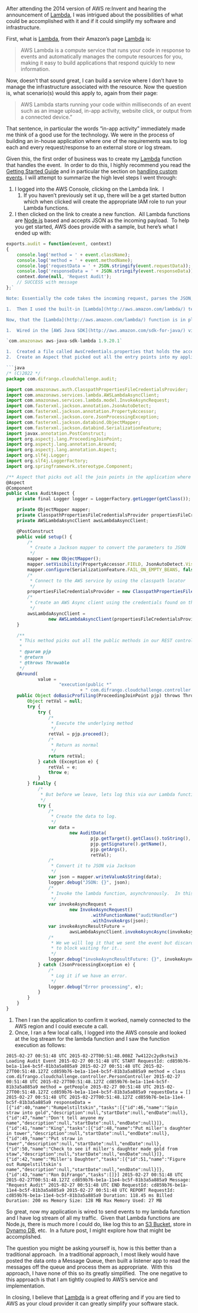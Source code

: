 After attending the 2014 version of AWS re:Invent and hearing the announcement of [Lambda](http://aws.amazon.com/lambda/), I was intrigued about the possibilities of what could be accomplished with it and if it could simplify my software and infrastructure.

First, what is [Lambda](http://aws.amazon.com/lambda/), from their Amazon’s page [Lambda](http://aws.amazon.com/lambda/) is:

> AWS Lambda is a compute service that runs your code in response to events and automatically manages the compute resources for you, making it easy to build applications that respond quickly to new information.

Now, doesn’t that sound great, I can build a service where I don’t have to manage the infrastructure associated with the resource. Now the question is, what scenario(s) would this apply to, again from their page:

> AWS Lambda starts running your code within milliseconds of an event such as an image upload, in-app activity, website click, or output from a connected device.”

That sentence, in particular the words “in-app activity” immediately made me think of a good use for the technology. We were in the process of building an in-house application where one of the requirements was to log each and every request/response to an external store or log stream.

Given this, the first order of business was to create my [Lambda](http://aws.amazon.com/lambda/) function that handles the event.  In order to do this, I highly recommend you read the [Getting Started Guide](http://docs.aws.amazon.com/lambda/latest/dg/welcome.html) and in particular the section on [handling custom events](http://docs.aws.amazon.com/lambda/latest/dg/getting-started-custom-events.html). I will attempt to summarize the high level steps I went through:

1.  I logged into the AWS Console, clicking on the Lambda link.  I
	1.  If you haven’t previously set it up, there will be a get started button which when clicked will create the appropriate IAM role to run your Lambda functions.
2.  I then clicked on the link to create a new function.  All Lambda functions are [Node.js](http://nodejs.org/) based and accepts JSON as the incoming payload.  To help you get started, AWS does provide with a sample, but here’s what I ended up with:

```javascript
exports.audit = function(event, context) 
{ 
	console.log('method = ' + event.className); 
	console.log('method = ' + event.methodName); 
	console.log('requestData = ' + JSON.stringify(event.requestData)); 
	console.log('responseData = ' + JSON.stringify(event.responseData)); 
	context.done(null, 'Request Audit');
	// SUCCESS with message 
};`

Note: Essentially the code takes the incoming request, parses the JSON, logs the Class Name where the event occurred, the Method name that it occurred in, and the request and response data which are JSON.stringify() so that they appear appropriately in the log.

1.  Then I used the built-in [Lambda](http://aws.amazon.com/lambda/) tester app to ensure that my function executes as expected.  The nice thing about the app is that it allows you to enter the expected JSON and it calls your function in near real-time so that you can see what the output would be.

Now, that the [Lambda](http://aws.amazon.com/lambda/) function is in place, I need to wire it into my application.  In my case, we built a [Java Spring Boot](http://projects.spring.io/spring-boot/) based application so I did the following:

1.  Wired in the [AWS Java SDK](http://aws.amazon.com/sdk-for-java/) via my [Maven](http://maven.apache.org/) pom.xml.  In my case, I only wired in the Lambda jar file as follows:

`com.amazonaws aws-java-sdk-lambda 1.9.20.1`

1.  Created a file called AwsCredentials.properties that holds the access key and secret key.
2.  Create an Aspect that picked out all the entry points into my application as follows:

```java
/* (C)2022 */
package com.difrango.cloudchallenge.audit;

import com.amazonaws.auth.ClasspathPropertiesFileCredentialsProvider;
import com.amazonaws.services.lambda.AWSLambdaAsyncClient;
import com.amazonaws.services.lambda.model.InvokeAsyncRequest;
import com.fasterxml.jackson.annotation.JsonAutoDetect;
import com.fasterxml.jackson.annotation.PropertyAccessor;
import com.fasterxml.jackson.core.JsonProcessingException;
import com.fasterxml.jackson.databind.ObjectMapper;
import com.fasterxml.jackson.databind.SerializationFeature;
import javax.annotation.PostConstruct;
import org.aspectj.lang.ProceedingJoinPoint;
import org.aspectj.lang.annotation.Around;
import org.aspectj.lang.annotation.Aspect;
import org.slf4j.Logger;
import org.slf4j.LoggerFactory;
import org.springframework.stereotype.Component;

/** Aspect that picks out all the join points in the application where we want to log the events. */
@Aspect
@Component
public class AuditAspect {
	private final Logger logger = LoggerFactory.getLogger(getClass());

	private ObjectMapper mapper;
	private ClasspathPropertiesFileCredentialsProvider propertiesFileCredentialsProvider;
	private AWSLambdaAsyncClient awsLambdaAsyncClient;

	@PostConstruct
	public void setup() {
		/*
		 * Create a Jackson mapper to convert the parameters to JSON
		 */
		mapper = new ObjectMapper();
		mapper.setVisibility(PropertyAccessor.FIELD, JsonAutoDetect.Visibility.ANY);
		mapper.configure(SerializationFeature.FAIL_ON_EMPTY_BEANS, false);
		/*
		 * Connect to the AWS service by using the classpath locator
		 */
		propertiesFileCredentialsProvider = new ClasspathPropertiesFileCredentialsProvider();
		/*
		 * Create an AWS Async client using the credentials found on the classpath.
		 */
		awsLambdaAsyncClient =
				new AWSLambdaAsyncClient(propertiesFileCredentialsProvider.getCredentials());
	}

	/**
	 * This method picks out all the public methods in our REST controller.
	 *
	 * @param pjp
	 * @return
	 * @throws Throwable
	 */
	@Around(
			value =
					"execution(public *"
							+ " com.difrango.cloudchallenge.controller.PersonController.*(..))")
	public Object doBasicProfiling(ProceedingJoinPoint pjp) throws Throwable {
		Object retVal = null;
		try {
			try {
				/*
				 * Execute the underlying method
				 */
				retVal = pjp.proceed();
				/*
				 * Return as normal
				 */
				return retVal;
			} catch (Exception e) {
				retVal = e;
				throw e;
			}
		} finally {
			/*
			 * But before we leave, lets log this via our Lambda function.
			 */
			try {
				/*
				 * Create the data to log.
				 */
				var data =
						new AuditData(
								pjp.getTarget().getClass().toString(),
								pjp.getSignature().getName(),
								pjp.getArgs(),
								retVal);
				/*
				 * Convert it to JSON via Jackson
				 */
				var json = mapper.writeValueAsString(data);
				logger.debug("JSON: {}", json);
				/*
				 * Invoke the lambda function, asynchronously.  In this case we really don't care about check the result.
				 */
				var invokeAsyncRequest =
						new InvokeAsyncRequest()
								.withFunctionName("auditHandler")
								.withInvokeArgs(json);
				var invokeAsyncResultFuture =
						awsLambdaAsyncClient.invokeAsyncAsync(invokeAsyncRequest);
				/*
				 * We we will log it that we sent the event but discard the future as we don't want
				 * to block waiting for it..
				 */
				logger.debug("invokeAsyncResultFuture: {}", invokeAsyncResultFuture);
			} catch (JsonProcessingException e) {
				/*
				 * Log it if we have an error.
				 */
				logger.debug("Error processing", e);
			}
		}
	}
}
```

1.  Then I ran the application to confirm it worked, namely connected to the AWS region and I could execute a call.
2.  Once, I ran a few local calls, I logged into the AWS console and looked at the log stream for the lambda function and I saw the function execution as follows:

`2015-02-27 00:51:48 UTC 2015-02-27T00:51:48.008Z 7w4122c2ydkstwi3 Loading Audit Event 2015-02-27 00:51:48 UTC START RequestId: cd859b76-be1a-11e4-bc5f-81b3a5a885a9 2015-02-27 00:51:48 UTC 2015-02-27T00:51:48.127Z cd859b76-be1a-11e4-bc5f-81b3a5a885a9 method = class com.difrango.cloudchallenge.controller.PersonController 2015-02-27 00:51:48 UTC 2015-02-27T00:51:48.127Z cd859b76-be1a-11e4-bc5f-81b3a5a885a9 method = getPeople 2015-02-27 00:51:48 UTC 2015-02-27T00:51:48.127Z cd859b76-be1a-11e4-bc5f-81b3a5a885a9 requestData = [] 2015-02-27 00:51:48 UTC 2015-02-27T00:51:48.127Z cd859b76-be1a-11e4-bc5f-81b3a5a885a9 responseData = [{"id":40,"name":"Rumpelstiltskin","tasks":[{"id":46,"name":"Spin straw into gold","description":null,"startDate":null,"endDate":null},{"id":47,"name":"Don't tell anyone my name","description":null,"startDate":null,"endDate":null}]},{"id":41,"name":"King","tasks":[{"id":48,"name":"Put miller's daughter in tower","description":null,"startDate":null,"endDate":null},{"id":49,"name":"Put straw in tower","description":null,"startDate":null,"endDate":null},{"id":50,"name":"Check to see if miller's daughter made gold from staw","description":null,"startDate":null,"endDate":null}]},{"id":42,"name":"Miller's Daughter","tasks":[{"id":51,"name":"Figure out Rumpelstiltskin's name","description":null,"startDate":null,"endDate":null}]},{"id":43,"name":"Ron DiFrango","tasks":[]}] 2015-02-27 00:51:48 UTC 2015-02-27T00:51:48.127Z cd859b76-be1a-11e4-bc5f-81b3a5a885a9 Message: "Request Audit" 2015-02-27 00:51:48 UTC END RequestId: cd859b76-be1a-11e4-bc5f-81b3a5a885a9 2015-02-27 00:51:48 UTC REPORT RequestId: cd859b76-be1a-11e4-bc5f-81b3a5a885a9 Duration: 118.45 ms Billed Duration: 200 ms Memory Size: 128 MB Max Memory Used: 27 MB`

So great, now my application is wired to send events to my lambda function and I have log stream of all my traffic.  Given that Lambda functions are Node.js, there is much more I could do, like log this to an [S3 Bucket](http://aws.amazon.com/s3), store in [Dynamo DB](http://aws.amazon.com/dynamodb/), etc.  In a future post, I might explore how that might be accomplished.

The question you might be asking yourself is, how is this better than a traditional approach.  In a traditional approach, I most likely would have posted the data onto a Message Queue, then built a listener app to read the messages off the queue and process them as appropriate.  With this approach, I have none of this so its greatly simplified.  The one negative to this approach is that I am tightly coupled to AWS’s service and implementation.

In closing, I believe that [Lambda](http://aws.amazon.com/lambda/) is a great offering and if you are tied to AWS as your cloud provider it can greatly simplify your software stack.
